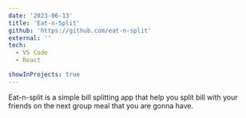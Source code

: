 ```yaml
---
date: '2023-06-13'
title: 'Eat-n-Split'
github: 'https://github.com/eat-n-split'
external: ''
tech:
  - VS Code
  - React

showInProjects: true
---
```


Eat-n-split is a simple bill splitting app that help you split bill with your friends on the next group meal that you are gonna have.
